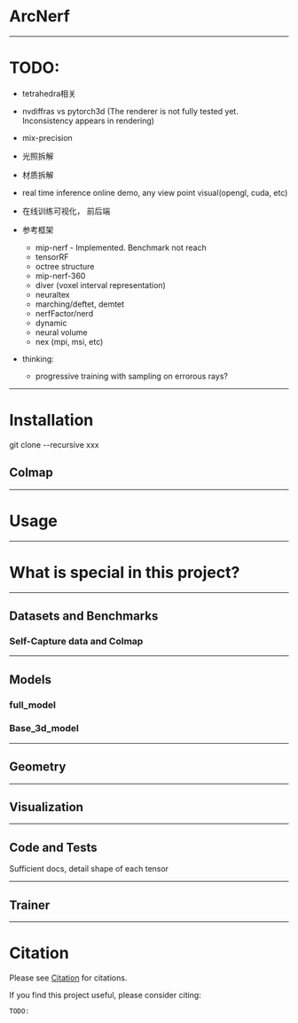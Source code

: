# ArcNerf

------------------------------------------------------------------------
# TODO:
- tetrahedra相关
- nvdiffras vs pytorch3d (The renderer is not fully tested yet. Inconsistency appears in rendering)

- mix-precision
- 光照拆解
- 材质拆解

- real time inference online demo, any view point visual(opengl, cuda, etc)
- 在线训练可视化， 前后端

- 参考框架
  - mip-nerf - Implemented. Benchmark not reach
  - tensorRF
  - octree structure
  - mip-nerf-360
  - diver (voxel interval representation)
  - neuraltex
  - marching/deftet, demtet
  - nerfFactor/nerd
  - dynamic
  - neural volume
  - nex (mpi, msi, etc)

- thinking:
  - progressive training with sampling on errorous rays?

------------------------------------------------------------------------
# Installation
git clone --recursive xxx

## Colmap

------------------------------------------------------------------------
# Usage

------------------------------------------------------------------------
# What is special in this project?

------------------------------------------------------------------------
## Datasets and Benchmarks

### Self-Capture data and Colmap


------------------------------------------------------------------------
## Models


### full_model


### Base_3d_model

------------------------------------------------------------------------
## Geometry

------------------------------------------------------------------------
## Visualization

------------------------------------------------------------------------
## Code and Tests
Sufficient docs, detail shape of each tensor

------------------------------------------------------------------------
## Trainer



------------------------------------------------------------------------
# Citation
Please see [Citation](docs/citation.md) for citations.

If you find this project useful, please consider citing:
```
TODO:
```
